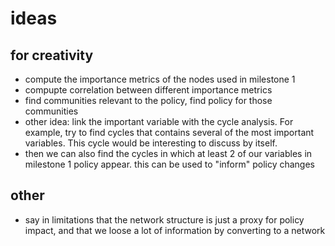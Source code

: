 # ideas

## for creativity
* compute the importance metrics of the nodes used in milestone 1
* compupte correlation between different importance metrics
* find communities relevant to the policy, find policy for those communities 
* other idea: link the important variable with the cycle analysis. For example, try to find cycles that contains several of the most important variables. This cycle would be interesting to discuss by itself.
* then we can also find the cycles in which at least 2 of our variables in milestone 1 policy appear. this can be used to "inform" policy changes

## other
* say in limitations that the network structure is just a proxy for policy impact, and that we loose a lot of information by converting to a network